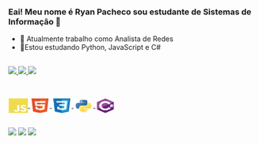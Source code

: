 ### Eai! Meu nome é Ryan Pacheco sou estudante de Sistemas de Informação 👋

- 🔭 Atualmente trabalho como Analista de Redes
- 🌱Estou estudando Python, JavaScript e C#
##
<div>
    <a href="https://github.com/ryanvpacheco">
    <img height="180em" src="https://github-readme-stats.vercel.app/api?username=ryanvpacheco&show_icons=true&theme=dracula&include_comits=true&count_private=true"/>
      <img height="180em" src="https://github-readme-stats.vercel.app/api?username=ryanvpacheco&show_icons=true&theme=dracula&include_comits=true&count_private=true"/>
      <img height="180em" src="https://github-readme-stats.vercel.app/api/top-langs/?username=ryanvpacheco&layout=compact&langs_count=16&theme=dracula"/>
</div>
    
##  
<div style="display: inline_block"><br>
  <img align="center" alt="Rafa-Js" height="30" width="40" src="https://raw.githubusercontent.com/devicons/devicon/master/icons/javascript/javascript-plain.svg">
  <img align="center" alt="Rafa-HTML" height="30" width="40" src="https://raw.githubusercontent.com/devicons/devicon/master/icons/html5/html5-original.svg">
  <img align="center" alt="Rafa-CSS" height="30" width="40" src="https://raw.githubusercontent.com/devicons/devicon/master/icons/css3/css3-original.svg">
  <img align="center" alt="Rafa-Python" height="30" width="40" src="https://raw.githubusercontent.com/devicons/devicon/master/icons/python/python-original.svg">
  <img align="center" alt="Rafa-Csharp" height="30" width="40" src="https://raw.githubusercontent.com/devicons/devicon/master/icons/csharp/csharp-original.svg">
</div>
    
##   
<div> 
  <a href="https://www.instagram.com/rv_pacheco/" target="_blank"><img src="https://img.shields.io/badge/-Instagram-%23E4405F?style=for-the-badge&logo=instagram&logoColor=white" target="_blank"></a>
  <a href = "mailto:ryanpachecosilva12@gmail.com"><img src="https://img.shields.io/badge/-Gmail-%23333?style=for-the-badge&logo=gmail&logoColor=white" target="_blank"></a>
  <a href="https://www.linkedin.com/in/ryan-pacheco-80a82021b/" target="_blank"><img src="https://img.shields.io/badge/-LinkedIn-%230077B5?style=for-the-badge&logo=linkedin&logoColor=white" target="_blank"></a> 
</div>
